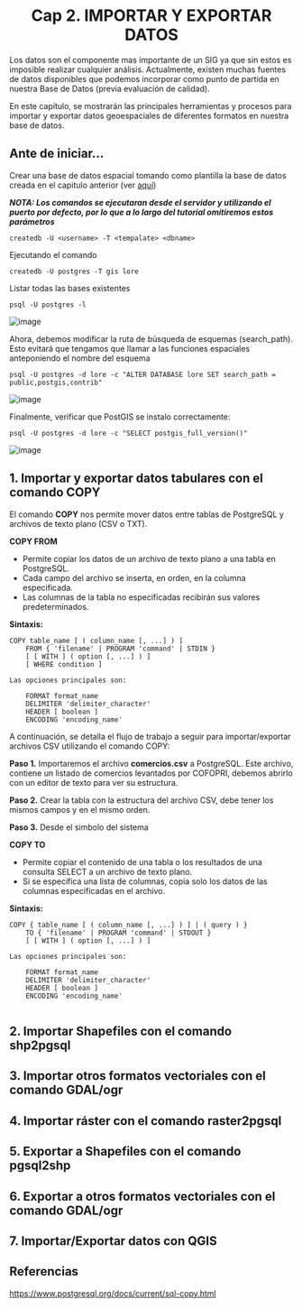 <center><h1>Cap 2. IMPORTAR Y EXPORTAR DATOS</h1></center>

Los datos son el componente mas importante de un SIG ya que sin estos es imposible realizar cualquier análisis. Actualmente, existen muchas fuentes de datos disponibles que podemos incorporar como punto de partida en nuestra Base de Datos (previa evaluación de calidad). 

En este capítulo, se mostrarán las principales herramientas y procesos para importar y exportar datos geoespaciales de diferentes formatos en nuestra base de datos.

## Ante de iniciar...

Crear una base de datos espacial tomando como plantilla la base de datos creada en el capitulo anterior (ver [aquí](https://chlopezgis.github.io/base_datos_espaciales/creacion))

_**NOTA: Los comandos se ejecutaran desde el servidor y utilizando el puerto por defecto, por lo que a lo largo del tutorial omitiremos estos parámetros**_

```
createdb -U <username> -T <tempalate> <dbname>
```

Ejecutando el comando

```
createdb -U postgres -T gis lore
```

Listar todas las bases existentes

```
psql -U postgres -l
```

![image](https://user-images.githubusercontent.com/88239150/178155564-ebb18b3f-6693-4d9c-b7c5-9f76facc4542.png)

Ahora, debemos modificar la ruta de búsqueda de esquemas (search_path). Esto evitará que tengamos que llamar a las funciones espaciales anteponiendo el nombre del esquema

```
psql -U postgres -d lore -c "ALTER DATABASE lore SET search_path = public,postgis,contrib"
```

![image](https://user-images.githubusercontent.com/88239150/178155726-d9384962-c703-417e-a1cd-8e4c6c0dd7ea.png)

Finalmente, verificar que PostGIS se instalo correctamente:

```
psql -U postgres -d lore -c "SELECT postgis_full_version()"
```

![image](https://user-images.githubusercontent.com/88239150/178155791-2d67fb92-4a44-4118-bf19-8986e0464adb.png)

## 1. Importar y exportar datos tabulares con el comando COPY

El comando **COPY** nos permite mover datos entre tablas de PostgreSQL y archivos de texto plano (CSV o TXT). 

**COPY FROM**
* Permite copiar los datos de un archivo de texto plano a una tabla en PostgreSQL. 
* Cada campo del archivo se inserta, en orden, en la columna especificada.
* Las columnas de la tabla no especificadas recibirán sus valores predeterminados.

**Sintaxis:**

```
COPY table_name [ ( column_name [, ...] ) ]
    FROM { 'filename' | PROGRAM 'command' | STDIN }
    [ [ WITH ] ( option [, ...] ) ]
    [ WHERE condition ]

Las opciones principales son:

    FORMAT format_name
    DELIMITER 'delimiter_character'
    HEADER [ boolean ]
    ENCODING 'encoding_name'
```

A continuación, se detalla el flujo de trabajo a seguir para importar/exportar archivos CSV utilizando el comando COPY:

**Paso 1.**  Importaremos el archivo **comercios.csv** a PostgreSQL. Este archivo, contiene un listado de comercios levantados por COFOPRI, debemos abrirlo con un editor de texto para ver su estructura.

**Paso 2.** Crear la tabla con la estructura del archivo CSV, debe tener los mismos campos y en el mismo orden.

**Paso 3.** Desde el simbolo del sistema





**COPY TO**
* Permite copiar el contenido de una tabla o los resultados de una consulta SELECT a un archivo de texto plano.
* Si se especifica una lista de columnas, copia solo los datos de las columnas especificadas en el archivo. 

**Sintaxis:**

```
COPY { table_name [ ( column_name [, ...] ) ] | ( query ) }
    TO { 'filename' | PROGRAM 'command' | STDOUT }
    [ [ WITH ] ( option [, ...] ) ]

Las opciones principales son:

    FORMAT format_name
    DELIMITER 'delimiter_character'
    HEADER [ boolean ]
    ENCODING 'encoding_name'
    
```


## 2. Importar Shapefiles con el comando shp2pgsql

## 3. Importar otros formatos vectoriales con el comando GDAL/ogr

## 4. Importar ráster con el comando raster2pgsql

## 5. Exportar a Shapefiles con el comando pgsql2shp

## 6. Exportar a otros formatos vectoriales con el comando GDAL/ogr

## 7. Importar/Exportar datos con QGIS

## Referencias

https://www.postgresql.org/docs/current/sql-copy.html

